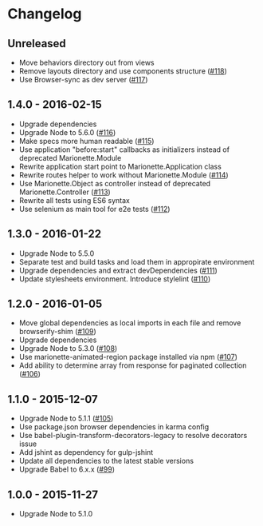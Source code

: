 # Changelog

## Unreleased
- Move behaviors directory out from views
- Remove layouts directory and use components structure
([#118](https://github.com/fs/backbone-base/pull/118))
- Use Browser-sync as dev server
([#117](https://github.com/fs/backbone-base/pull/117))

## 1.4.0 - 2016-02-15
- Upgrade dependencies
- Upgrade Node to 5.6.0
([#116](https://github.com/fs/backbone-base/pull/116))
- Make specs more human readable
([#115](https://github.com/fs/backbone-base/pull/115))
- Use application "before:start" callbacks as initializers instead of deprecated Marionette.Module
- Rewrite application start point to Marionette.Application class
- Rewrite routes helper to work without Marionette.Module
([#114](https://github.com/fs/backbone-base/pull/114))
- Use Marionette.Object as controller instead of deprecated Marionette.Controller
([#113](https://github.com/fs/backbone-base/pull/113))
- Rewrite all tests using ES6 syntax
- Use selenium as main tool for e2e tests
([#112](https://github.com/fs/backbone-base/pull/112))

## 1.3.0 - 2016-01-22
- Upgrade Node to 5.5.0
- Separate test and build tasks and load them in appropirate environment
- Upgrade dependencies and extract devDependencies
([#111](https://github.com/fs/backbone-base/pull/111))
- Update stylesheets environment. Introduce stylelint
([#110](https://github.com/fs/backbone-base/pull/110))

## 1.2.0 - 2016-01-05
- Move global dependencies as local imports in each file and remove browserify-shim
([#109](https://github.com/fs/backbone-base/pull/109))
- Upgrade dependencies
- Upgrade Node to 5.3.0
([#108](https://github.com/fs/backbone-base/pull/108))
- Use marionette-animated-region package installed via npm
([#107](https://github.com/fs/backbone-base/pull/107))
- Add ability to determine array from response for paginated collection
([#106](https://github.com/fs/backbone-base/pull/106))

## 1.1.0 - 2015-12-07
- Upgrade Node to 5.1.1
([#105](https://github.com/fs/backbone-base/pull/105))
- Use package.json browser dependencies in karma config
- Use babel-plugin-transform-decorators-legacy to resolve decorators issue
- Add jshint as dependency for gulp-jshint
- Update all dependencies to the latest stable versions
- Upgrade Babel to 6.x.x
([#99](https://github.com/fs/backbone-base/pull/99))

## 1.0.0 - 2015-11-27
- Upgrade Node to 5.1.0
